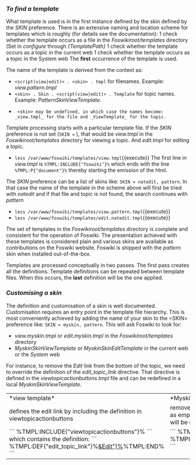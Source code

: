 ### _To find a template_ 
What template is used is in the first instance defined by the skin defined by the _SKIN_ preference.
There is an extensive naming and location scheme for templates which is roughly (for details see the documentation): 
1   check whether the template occurs as a file in the _Foswikiroot/templates_ directory (Set in _configure_ through _{TemplatePath}_ 
1   check whether the template occurs as a topic in the current web 
1   check whether the template occurs as a topic in the System web 
The __first__ occurrence of the template is used. 

The name of the template is derived from the context as: 
*   `<script(view|edit)> . <skin> . tmpl` for filenames. Example: _view.pattern.tmpl_ 
*   `<skin> . Skin . <script(view|edit)> . Template` for topic names. Example: _PatternSkinViewTemplate_. 
*      <skin> may be undefined, in which case the names become: _view.tmpl_ for the file and _ViewTemplate_ for the topic. 

Template processing starts with a particular template file.
If the _SKIN_ preference is not set (`SKIN =` ), that would be _view.tmpl_ in the _Foswikiroot/templates_ directory for viewing a topic.
And _edit.tmpl_ for editing a topic.
*   `less /var/www/foswiki/templates/view.tmpl`{{execute}}
The first line in _view.tmpl_ is  `%TMPL:INCLUDE{"foswiki"}%` which ends with the line `%TMPL:P{"document"}%`
thereby starting the emission of the html.

The _SKIN_ preference can be a list of skins like: `SKIN = natedit, pattern`.
In that case the name of the template in the scheme above will first be tried with _natedit_ and if that file and topic is not found,
the search continues with _pattern_
*   `less /var/www/foswiki/templates/view.pattern.tmpl`{{execute}}
*   `less /var/www/foswiki/templates/edit.natedit.tmpl`{{execute}}

The set of templates in the _Foswikiroot/templates_ directory is complete and consistent for the operation of Foswiki.
The presentation achieved with these templates is considered plain and various skins are available as contributions on the Foswiki website.
Foswiki is shipped with the _pattern_ skin when installed out-of-the-box.

Templates are processed conceptually in two passes.  The first pass creates all the definitions.
Template definitions can be repeated between template files. When this occurs, the __last__ definition will be the one applied.

### _Customising a skin_
The definition and customisation of a skin is well documented. Customisation requires an entry point in the template file hierarchy. This is most conveniently achieved by adding the name of your skin to the =SKIN= preference like: <code>SKIN = myskin, pattern</code>. This will ask Foswiki to look for:
*   _view.myskin.tmpl_ or _edit.myskin.tmpl_ in the _Foswikiroot/templates_ directory
*   _MyskinSkinViewTemplate_ or _MyskinSkinEditTemplate_ in the current web or the _System_ web

For instance, to remove the _Edit_ link from the bottom of the topic, we need to override the definition of the _edit_topic_link_ directive.
That directive is defined in the _viewtopicactionbuttons.tmpl_ file and can be redefined in a local _MyskinSkinViewTemplate_.

<table width="50%">
<col width="50%"><col width="50%">
<tr><td> *view template* </td><td> *MyskinSkinViewTemplate* </td></tr>
<tr><td> defines the edit link by including the definition in viewtopicactionbuttons </td><td>removes the edit link by defining the definition as empty. Since this is the *last* definition, it will be used in the expansion of the directive.</td></tr>
<tr valign="top"><td>
```
%TMPL:INCLUDE{"viewtopicactionbuttons"}%
```
which contains the definition:
```
%TMPL:DEF{"edit_topic_link"}%<span class="foswikiRequiresChangePermission"><a href='%SCRIPTURL{"edit"}%/%BASEWEB%/%BASETOPIC%?t=%GMTIME{"$epoch"}%%TMPL:P{"url_param_editaction"}%%IF{"context TinyMCEPluginEnabled" then="" else=";nowysiwyg=1"}%' rel='nofollow' %MAKETEXT{"title='Edit this topic text' accesskey='e'>&Edit"}%</a></span>%TMPL:END%
```

</td><td>
```
%TMPL:INCLUDE{"view"}% 
%TMPL:DEF{"edit_topic_link"}%%TMPL:END% 
```
</td></tr>
</table>